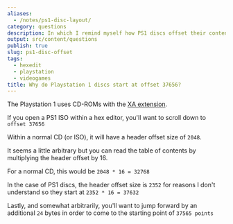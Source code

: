 ```yaml
---
aliases:
  - /notes/ps1-disc-layout/
category: questions
description: In which I remind myself how PS1 discs offset their contents
output: src/content/questions
publish: true
slug: ps1-disc-offset
tags:
  - hexedit
  - playstation
  - videogames
title: Why do Playstation 1 discs start at offset 37656?
---
```

The Playstation 1 uses CD-ROMs with the [XA extension](https://en.wikipedia.org/wiki/CD-ROM#CD-ROM_XA_extension).

If you open a PS1 ISO within a hex editor, you'll want to scroll down to `offset 37656`

Within a normal CD (or ISO), it will have a header offset size of `2048`.

It seems a little arbitrary but you can read the table of contents by multiplying the header offset by 16.

For a normal CD, this would be `2048 * 16 = 32768`

In the case of PS1 discs, the header offset size is `2352` for reasons I don't understand so they start at `2352 * 16 = 37632`

Lastly, and somewhat arbitrarily, you'll want to jump forward by an additional `24` bytes in order to come to the starting point of `37565 points`

